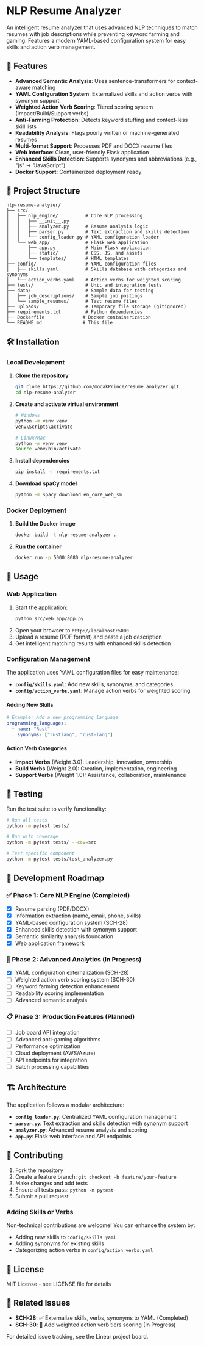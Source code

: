 # NLP Resume Analyzer

An intelligent resume analyzer that uses advanced NLP techniques to match resumes with job descriptions while preventing keyword farming and gaming. Features a modern YAML-based configuration system for easy skills and action verb management.

## 🚀 Features

- **Advanced Semantic Analysis**: Uses sentence-transformers for context-aware matching
- **YAML Configuration System**: Externalized skills and action verbs with synonym support
- **Weighted Action Verb Scoring**: Tiered scoring system (Impact/Build/Support verbs)
- **Anti-Farming Protection**: Detects keyword stuffing and context-less skill lists
- **Readability Analysis**: Flags poorly written or machine-generated resumes
- **Multi-format Support**: Processes PDF and DOCX resume files
- **Web Interface**: Clean, user-friendly Flask application
- **Enhanced Skills Detection**: Supports synonyms and abbreviations (e.g., "js" → "JavaScript")
- **Docker Support**: Containerized deployment ready

## 📁 Project Structure

```
nlp-resume-analyzer/
├── src/
│   ├── nlp_engine/          # Core NLP processing
│   │   ├── __init__.py
│   │   ├── analyzer.py      # Resume analysis logic
│   │   ├── parser.py        # Text extraction and skills detection
│   │   └── config_loader.py # YAML configuration loader
│   └── web_app/             # Flask web application
│       ├── app.py           # Main Flask application
│       ├── static/          # CSS, JS, and assets
│       └── templates/       # HTML templates
├── config/                  # YAML configuration files
│   ├── skills.yaml          # Skills database with categories and synonyms
│   └── action_verbs.yaml    # Action verbs for weighted scoring
├── tests/                   # Unit and integration tests
├── data/                    # Sample data for testing
│   ├── job_descriptions/    # Sample job postings
│   └── sample_resumes/      # Test resume files
├── uploads/                 # Temporary file storage (gitignored)
├── requirements.txt         # Python dependencies
├── Dockerfile              # Docker containerization
└── README.md               # This file
```

## 🛠️ Installation

### Local Development

1. **Clone the repository**
   ```bash
   git clone https://github.com/modakPrince/resume_analyzer.git
   cd nlp-resume-analyzer
   ```

2. **Create and activate virtual environment**
   ```bash
   # Windows
   python -m venv venv
   venv\Scripts\activate

   # Linux/Mac
   python -m venv venv
   source venv/bin/activate
   ```

3. **Install dependencies**
   ```bash
   pip install -r requirements.txt
   ```

4. **Download spaCy model**
   ```bash
   python -m spacy download en_core_web_sm
   ```

### Docker Deployment

1. **Build the Docker image**
   ```bash
   docker build -t nlp-resume-analyzer .
   ```

2. **Run the container**
   ```bash
   docker run -p 5000:8080 nlp-resume-analyzer
   ```

## 🎯 Usage

### Web Application
1. Start the application:
   ```bash
   python src/web_app/app.py
   ```
2. Open your browser to `http://localhost:5000`
3. Upload a resume (PDF format) and paste a job description
4. Get intelligent matching results with enhanced skills detection

### Configuration Management
The application uses YAML configuration files for easy maintenance:

- **`config/skills.yaml`**: Add new skills, synonyms, and categories
- **`config/action_verbs.yaml`**: Manage action verbs for weighted scoring

#### Adding New Skills
```yaml
# Example: Add a new programming language
programming_languages:
  - name: "Rust"
    synonyms: ["rustlang", "rust-lang"]
```

#### Action Verb Categories
- **Impact Verbs** (Weight 3.0): Leadership, innovation, ownership
- **Build Verbs** (Weight 2.0): Creation, implementation, engineering
- **Support Verbs** (Weight 1.0): Assistance, collaboration, maintenance

## 🧪 Testing

Run the test suite to verify functionality:

```bash
# Run all tests
python -m pytest tests/

# Run with coverage
python -m pytest tests/ --cov=src

# Test specific component
python -m pytest tests/test_analyzer.py
```

## 🚀 Development Roadmap

### ✅ Phase 1: Core NLP Engine (Completed)
- [x] Resume parsing (PDF/DOCX)
- [x] Information extraction (name, email, phone, skills)
- [x] YAML-based configuration system (SCH-28)
- [x] Enhanced skills detection with synonym support
- [x] Semantic similarity analysis foundation
- [x] Web application framework

### 🔄 Phase 2: Advanced Analytics (In Progress)
- [x] YAML configuration externalization (SCH-28)
- [ ] Weighted action verb scoring system (SCH-30)
- [ ] Keyword farming detection enhancement
- [ ] Readability scoring implementation
- [ ] Advanced semantic analysis

### 📋 Phase 3: Production Features (Planned)
- [ ] Job board API integration
- [ ] Advanced anti-gaming algorithms
- [ ] Performance optimization
- [ ] Cloud deployment (AWS/Azure)
- [ ] API endpoints for integration
- [ ] Batch processing capabilities

## 🏗️ Architecture

The application follows a modular architecture:

- **`config_loader.py`**: Centralized YAML configuration management
- **`parser.py`**: Text extraction and skills detection with synonym support
- **`analyzer.py`**: Advanced resume analysis and scoring
- **`app.py`**: Flask web interface and API endpoints

## 🤝 Contributing

1. Fork the repository
2. Create a feature branch: `git checkout -b feature/your-feature`
3. Make changes and add tests
4. Ensure all tests pass: `python -m pytest`
5. Submit a pull request

### Adding Skills or Verbs
Non-technical contributions are welcome! You can enhance the system by:
- Adding new skills to `config/skills.yaml`
- Adding synonyms for existing skills
- Categorizing action verbs in `config/action_verbs.yaml`

## 📄 License

MIT License - see LICENSE file for details

## 🔗 Related Issues

- **SCH-28**: ✅ Externalize skills, verbs, synonyms to YAML (Completed)
- **SCH-30**: 🔄 Add weighted action verb tiers scoring (In Progress)

For detailed issue tracking, see the Linear project board.
